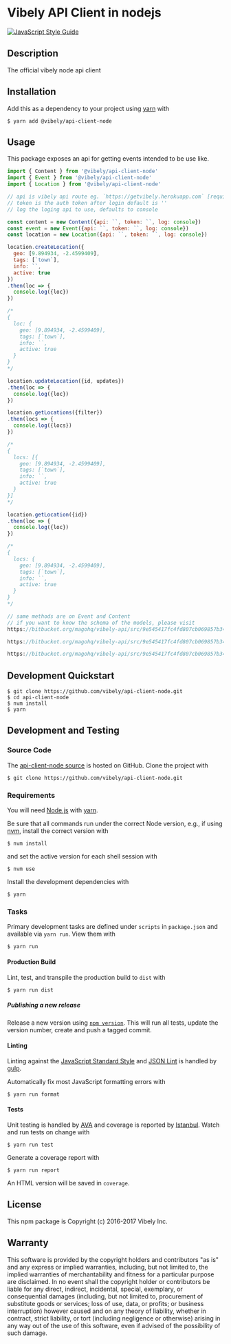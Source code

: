 # Vibely API Client in nodejs
[![JavaScript Style Guide](https://cdn.rawgit.com/standard/standard/master/badge.svg)](https://github.com/standard/standard)

## Description
[xlsx]: https://github.com/SheetJS/js-xlsx
The official vibely node api client

## Installation

Add this as a dependency to your project using [yarn] with

```
$ yarn add @vibely/api-client-node
```

[yarn]: https://yarnpkg.com/

## Usage

This package exposes an api for getting events intended to be use like.

```js
import { Content } from '@vibely/api-client-node'
import { Event } from '@vibely/api-client-node'
import { Location } from '@vibely/api-client-node'

// api is vibely api route eg. `https://getvibely.herokuapp.com` [required]
// token is the auth token after login default is ''
// log the loging api to use, defaults to console

const content = new Content({api: ``, token: ``, log: console})
const event = new Event({api: ``, token: ``, log: console})
const location = new Location({api: ``, token: ``, log: console})

location.createLocation({
  geo: [9.894934, -2.4599409],
  tags: [`town`],
  info: ``,
  active: true
})
.then(loc => {
  console.log({loc})
})

/*
{
  loc: {
    geo: [9.894934, -2.4599409],
    tags: [`town`],
    info: ``,
    active: true
  }
}
*/

location.updateLocation({id, updates})
.then(loc => {
  console.log({loc})
})

location.getLocations({filter})
.then(locs => {
  console.log({locs})
})

/*
{
  locs: [{
    geo: [9.894934, -2.4599409],
    tags: [`town`],
    info: ``,
    active: true
  }
}]
*/

location.getLocation({id})
.then(loc => {
  console.log({loc})
})

/*
{
  locs: {
    geo: [9.894934, -2.4599409],
    tags: [`town`],
    info: ``,
    active: true
  }
}
*/

// same methods are on Event and Content
// if you want to know the schema of the models, please visit
https://bitbucket.org/magohq/vibely-api/src/9e545417fc4fd807cb069857b3402e888eb57c00/server/api/content/content.model.js?at=master&fileviewer=file-view-default

https://bitbucket.org/magohq/vibely-api/src/9e545417fc4fd807cb069857b3402e888eb57c00/server/api/event/event.model.js?at=master&fileviewer=file-view-default

https://bitbucket.org/magohq/vibely-api/src/9e545417fc4fd807cb069857b3402e888eb57c00/server/api/location/location.model.js?at=master&fileviewer=file-view-default

```

## Development Quickstart

```
$ git clone https://github.com/vibely/api-client-node.git
$ cd api-client-node
$ nvm install
$ yarn
```

## Development and Testing

### Source Code

The [api-client-node source] is hosted on GitHub.
Clone the project with

```
$ git clone https://github.com/vibely/api-client-node.git
```

[api-client-node source]:https://github.com/vibely/api-client-node

### Requirements

You will need [Node.js] with [yarn].


Be sure that all commands run under the correct Node version, e.g.,
if using [nvm], install the correct version with

```
$ nvm install
```

and set the active version for each shell session with

```
$ nvm use
```

Install the development dependencies with

```
$ yarn
```

[Node.js]: https://nodejs.org/
[nvm]: https://github.com/creationix/nvm

### Tasks

Primary development tasks are defined under `scripts` in `package.json`
and available via `yarn run`.
View them with

```
$ yarn run
```

#### Production Build

Lint, test, and transpile the production build to `dist` with

```
$ yarn run dist
```

##### Publishing a new release

Release a new version using [`npm version`][npm version].
This will run all tests, update the version number,
create and push a tagged commit.

[npm version]: https://docs.npmjs.com/cli/version

#### Linting

Linting against the [JavaScript Standard Style] and [JSON Lint]
is handled by [gulp].


Automatically fix most JavaScript formatting errors with

```
$ yarn run format
```

[gulp]: http://gulpjs.com/
[JavaScript Standard Style]: http://standardjs.com/
[JSON Lint]: https://github.com/zaach/jsonlint

#### Tests

Unit testing is handled by [AVA] and coverage is reported by [Istanbul].
Watch and run tests on change with

```
$ yarn run test
```

Generate a coverage report with

```
$ yarn run report
```

An HTML version will be saved in `coverage`.

[AVA]: https://github.com/avajs/ava
[Istanbul]: https://istanbul.js.org/

## License

This npm package is Copyright (c) 2016-2017 Vibely Inc.

## Warranty

This software is provided by the copyright holders and contributors "as is" and
any express or implied warranties, including, but not limited to, the implied
warranties of merchantability and fitness for a particular purpose are
disclaimed. In no event shall the copyright holder or contributors be liable for
any direct, indirect, incidental, special, exemplary, or consequential damages
(including, but not limited to, procurement of substitute goods or services;
loss of use, data, or profits; or business interruption) however caused and on
any theory of liability, whether in contract, strict liability, or tort
(including negligence or otherwise) arising in any way out of the use of this
software, even if advised of the possibility of such damage.
